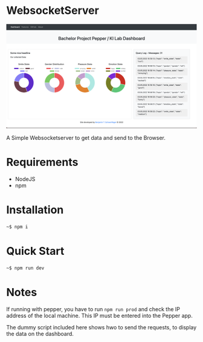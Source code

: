# WebsocketServer

![Image of the site](images/webview.png?raw=true "Dashboard")

A Simple Websocketserver to get data and send to the Browser.

# Requirements

- NodeJS
- npm

# Installation

```bash
~$ npm i
```

# Quick Start

```bash
~$ npm run dev
```

# Notes

If running with pepper, you have to run `npm run prod` and check the IP address of the local machine. This IP must be
entered into the Pepper app.

The dummy script included here shows hwo to send the requests, to display the data on the dashboard.
